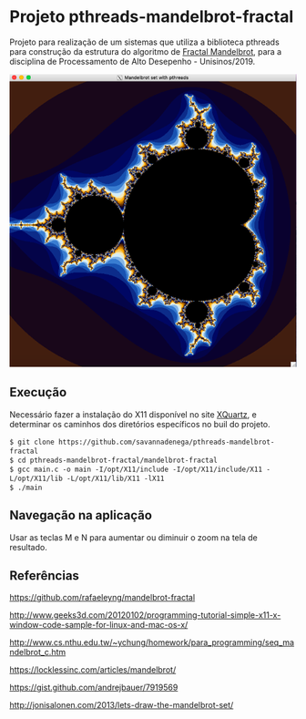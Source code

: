 # Projeto pthreads-mandelbrot-fractal

Projeto para realização de um sistemas que utiliza a biblioteca pthreads para construção da estrutura do algoritmo de [Fractal Mandelbrot](https://pt.wikipedia.org/wiki/Conjunto_de_Mandelbrot), para a disciplina de Processamento de Alto Desepenho - Unisinos/2019.

![pthreads-mandelbrot-fractal](images/pthreads-mandelbrot-fractal.png)

## Execução

Necessário fazer a instalação do X11 disponível no site [XQuartz](https://www.xquartz.org/), e determinar os caminhos dos diretórios específicos no buil do projeto.

```
$ git clone https://github.com/savannadenega/pthreads-mandelbrot-fractal
$ cd pthreads-mandelbrot-fractal/mandelbrot-fractal
$ gcc main.c -o main -I/opt/X11/include -I/opt/X11/include/X11 -L/opt/X11/lib -L/opt/X11/lib/X11 -lX11
$ ./main
```

## Navegação na aplicação

Usar as teclas M e N para aumentar ou diminuir o zoom na tela de resultado.

## Referências

https://github.com/rafaeleyng/mandelbrot-fractal

http://www.geeks3d.com/20120102/programming-tutorial-simple-x11-x-window-code-sample-for-linux-and-mac-os-x/

http://www.cs.nthu.edu.tw/~ychung/homework/para_programming/seq_mandelbrot_c.htm

https://locklessinc.com/articles/mandelbrot/

https://gist.github.com/andrejbauer/7919569

http://jonisalonen.com/2013/lets-draw-the-mandelbrot-set/
